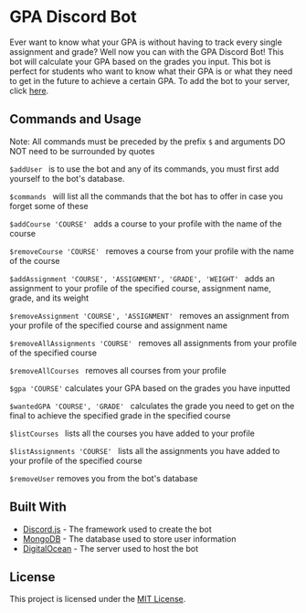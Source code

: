# GPA Discord Bot

Ever want to know what your GPA is without having to track every single assignment and grade? Well now you can with the GPA Discord Bot! This bot will calculate your GPA based on the grades you input. This bot is perfect for students who want to know what their GPA is or what they need to get in the future to achieve a certain GPA. To add the bot to your server, click [here](https://discord.com/oauth2/authorize?client_id=1188281911014076416&permissions=1099981390848&scope=bot).

## Commands and Usage

Note: All commands must be preceded by the prefix ```$``` and arguments DO NOT need to be surrounded by quotes

 ```$addUser ``` is to use the bot and any of its commands, you must first add yourself to the bot's database.

 ```$commands ``` will list all the commands that the bot has to offer in case you forget some of these

 ```$addCourse 'COURSE' ``` adds a course to your profile with the name of the course

 ```$removeCourse 'COURSE' ``` removes a course from your profile with the name of the course

 ```$addAssignment 'COURSE', 'ASSIGNMENT', 'GRADE', 'WEIGHT' ``` adds an assignment to your profile of the specified course, assignment name, grade, and its weight

 ```$removeAssignment 'COURSE', 'ASSIGNMENT' ``` removes an assignment from your profile of the specified course and assignment name

 ```$removeAllAssignments 'COURSE' ``` removes all assignments from your profile of the specified course

 ```$removeAllCourses ``` removes all courses from your profile

 ```$gpa 'COURSE'``` calculates your GPA based on the grades you have inputted

 ```$wantedGPA 'COURSE', 'GRADE' ``` calculates the grade you need to get on the final to achieve the specified grade in the specified course

 ```$listCourses ``` lists all the courses you have added to your profile

 ```$listAssignments 'COURSE' ``` lists all the assignments you have added to your profile of the specified course

 ```$removeUser``` removes you from the bot's database


## Built With 
* [Discord.js](https://discord.js.org/#/) - The framework used to create the bot
* [MongoDB](https://www.mongodb.com/) - The database used to store user information
* [DigitalOcean](https://www.digitalocean.com/) - The server used to host the bot

 ## License
 This project is licensed under the [MIT License](LICENSE).
